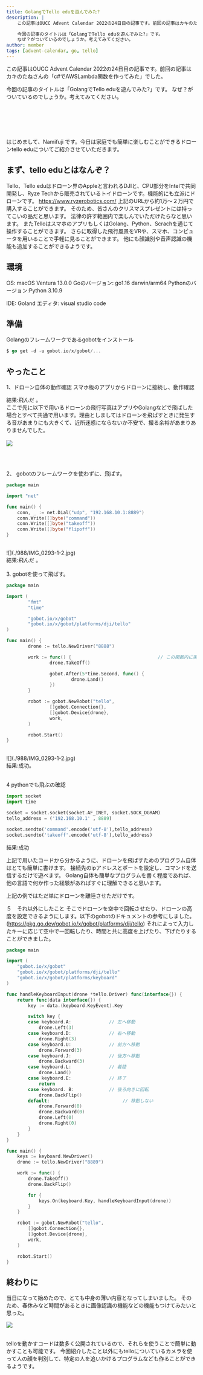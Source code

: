 ```yaml
---
title: GolangでTello eduを遊んでみた?
description: |
    この記事はOUCC Advent Calendar 2022の24日目の記事です。前回の記事はカキのたねさんの「c#でAWSLambda関数を作ってみた」でした。

    今回の記事のタイトルは「GolangでTello eduを遊んでみた?」です。
    なぜ？がついているのでしょうか。考えてみてください。
author: member
tags: [advent-calendar, go, tello]
---
```


この記事はOUCC Advent Calendar 2022の24日目の記事です。前回の記事はカキのたねさんの「c#でAWSLambda関数を作ってみた」でした。

今回の記事のタイトルは「GolangでTello eduを遊んでみた?」です。
なぜ？がついているのでしょうか。考えてみてください。

<br />
<br />
<br />
<!-- 
[![](https://blog.oucc.org/wp-content/uploads/2022/12/gopher_color-1024x1024.png)](https://blog.oucc.org/wp-content/uploads/2022/12/gopher_color.png)
 The Go gopher was designed by Renee French -->
<br />
<br />
はじめまして、Namifuji です。今日は家庭でも簡単に楽しむことができるドローンtello eduについてご紹介させていただきます。

## まず、tello eduとはなんぞ？

Tello、Tello eduはドローン界のAppleと言われるDJIと、CPU部分をIntelで共同開発し、Ryze Techから販売されているトイドローンです。機能的にも立派にドローンです。
https://www.ryzerobotics.com/
上記のURLから約1万〜２万円で購入することができます。
そのため、皆さんのクリスマスプレゼントには持ってこいの品だと思います。
法律の許す範囲内で楽しんでいただけたらなと思います。
またTelloはスマホのアプリもしくはGolang、Python、Scrachを通じて操作することができます。
さらに取得した飛行風景をVRや、スマホ、コンピュータを用いることで手軽に見ることができます。
他にも顔識別や音声認識の機能も追加することができるようです。


## 環境
OS: macOS Ventura 13.0.0
Goのバージョン: go1.16 darwin/arm64
Pythonのバージョン:Python 3.10.9

IDE: Goland
エディタ: visual studio code

## 準備
 Golangのフレームワークであるgobotをインストール
 ```go
$ go get -d -u gobot.io/x/gobot/...
```

## やったこと

1、ドローン自体の動作確認
スマホ版のアプリからドローンに接続し、動作確認

結果:飛んだ 。
<br/>
ここで先に以下で用いるドローンの飛行写真はアプリやGolangなどで飛ばした場合とすべて共通で用います。理由としましてはドローンを飛ばすときに発生する音があまりにも大きくて、近所迷惑にならないか不安で、撮る余裕があまりありませんでした。
<br/>
<br/>
![](./988/IMG_0293-1-2.jpg)

<br/>
<br/>

2、 gobotのフレームワークを使わずに、飛ばす。

```go
package main

import "net"

func main() {
	conn, _ := net.Dial("udp", "192.168.10.1:8889")
	conn.Write([]byte("command"))
	conn.Write([]byte("takeoff"))
	conn.Write([]byte("flipoff"))
}

```
<br/>
![](./988/IMG_0293-1-2.jpg)
<br/>
結果:飛んだ 。
<br/>

<br/>
3. gobotを使って飛ばす。

```go
package main

import (
        "fmt"
        "time"

        "gobot.io/x/gobot"
        "gobot.io/x/gobot/platforms/dji/tello"
)

func main() {
        drone := tello.NewDriver("8888")

        work := func() {                                // この関数内に実行する動作を設定
                drone.TakeOff()

                gobot.After(5*time.Second, func() {
                        drone.Land()
                })
        }

        robot := gobot.NewRobot("tello",
                []gobot.Connection{},
                []gobot.Device{drone},
                work,
        )

        robot.Start()
}
```
<br/>
![](./988/IMG_0293-1-2.jpg)
<br/>
結果:成功。
<br/>
<br/>

4 pythonでも飛ぶの確認
```python
import socket
import time

socket = socket.socket(socket.AF_INET, socket.SOCK_DGRAM)
tello_address = ('192.168.10.1' , 8889)

socket.sendto('command'.encode('utf-8'),tello_address)
socket.sendto('takeoff'.encode('utf-8'),tello_address)
```
結果:成功

上記で用いたコードから分かるように、ドローンを飛ばすためのプログラム自体はとても簡単に書けます。
接続先のipアドレスとポートを設定し、コマンドを送信するだけで遊べます。
Golang自体も簡単なプログラムを書く程度であれば、他の言語で何か作った経験があればすぐに理解できると思います。

上記の例ではただ単にドローンを離陸させただけです。

５　それ以外にしたこと
そこでドローンを空中で回転させたり、ドローンの高度を設定できるようにします。以下のgobotのドキュメントの参考にしました。(https://pkg.go.dev/gobot.io/x/gobot/platforms/dji/tello)
それによって入力したキーに応じて空中で一回転したり、時間と共に高度を上げたり、下げたりすることができました。
```go
package main

import (
	"gobot.io/x/gobot"
	"gobot.io/x/gobot/platforms/dji/tello"
	"gobot.io/x/gobot/platforms/keyboard"
)

func handleKeyboardInput(drone *tello.Driver) func(interface{}) {
	return func(data interface{}) {
		key := data.(keyboard.KeyEvent).Key

		switch key {
		case keyboard.A:              // 左へ移動
			drone.Left(3)
		case keyboard.D:              // 右へ移動
			drone.Right(3)
		case keyboard.U:              // 前方へ移動
			drone.Forward(3)
		case keyboard.J:              // 後方へ移動
			drone.Backward(3)
		case keyboard.L:              // 着陸
			drone.Land()
		case keyboard.E:              // 終了
			return
		case keyboard. B:             // 後ろ向きに回転
			drone.BackFlip()
		default:                           // 移動しない
			drone.Forward(0)
			drone.Backward(0)
			drone.Left(0)
			drone.Right(0)
		}
	}
}

func main() {
	keys := keyboard.NewDriver()
	drone := tello.NewDriver("8889")

	work := func() {
		drone.TakeOff()
		drone.BackFlip()

		for {
			keys.On(keyboard.Key, handleKeyboardInput(drone))
		}
	}

	robot := gobot.NewRobot("tello",
		[]gobot.Connection{},
		[]gobot.Device{drone},
		work,
	)

	robot.Start()
}

```

## 終わりに
当日になって始めたので、とても中身の薄い内容となってしまいました。
そのため、春休みなど時間があるときに画像認識の機能などの機能もつけてみたいと思った。

<!--more-->
![](./988/IMG_0297-1.jpg)

<br />
telloを動かすコードは数多く公開されているので、それらを使うことで簡単に動かすことも可能です。
今回紹介したこと以外にもtelloについているカメラを使って人の顔を判別して、特定の人を追いかけるプログラムなども作ることができるようです。
